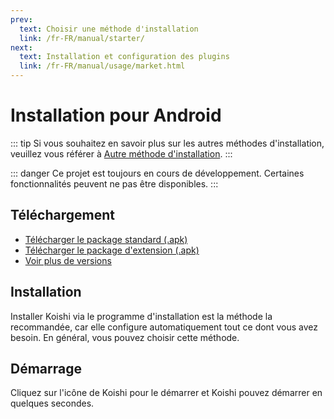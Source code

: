 ```yaml
---
prev:
  text: Choisir une méthode d'installation
  link: /fr-FR/manual/starter/
next:
  text: Installation et configuration des plugins
  link: /fr-FR/manual/usage/market.html
---
```


# Installation pour Android

::: tip
Si vous souhaitez en savoir plus sur les autres méthodes d'installation, veuillez vous référer à [Autre méthode d'installation](./index.md).
:::

::: danger
Ce projet est toujours en cours de développement. Certaines fonctionnalités peuvent ne pas être disponibles.
:::

## Téléchargement

- [Télécharger le package standard (.apk)](https://k.ilharp.cc/android-lite.apk)
- [Télécharger le package d'extension (.apk)](https://k.ilharp.cc/android-full.apk)
- [Voir plus de versions](https://github.com/koishijs/koishi-android/releases)

## Installation

Installer Koishi via le programme d'installation est la méthode la recommandée, car elle configure automatiquement tout ce dont vous avez besoin. En général, vous pouvez choisir cette méthode.

## Démarrage

Cliquez sur l'icône de Koishi pour le démarrer et Koishi pouvez démarrer en quelques secondes.
